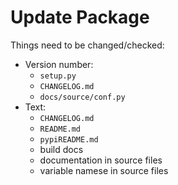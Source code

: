 # Update Package

Things need to be changed/checked:

- Version number:
  - `setup.py`
  - `CHANGELOG.md`
  - `docs/source/conf.py`
- Text:
  - `CHANGELOG.md`
  - `README.md`
  - `pypiREADME.md`
  - build docs
  - documentation in source files
  - variable namese in source files
